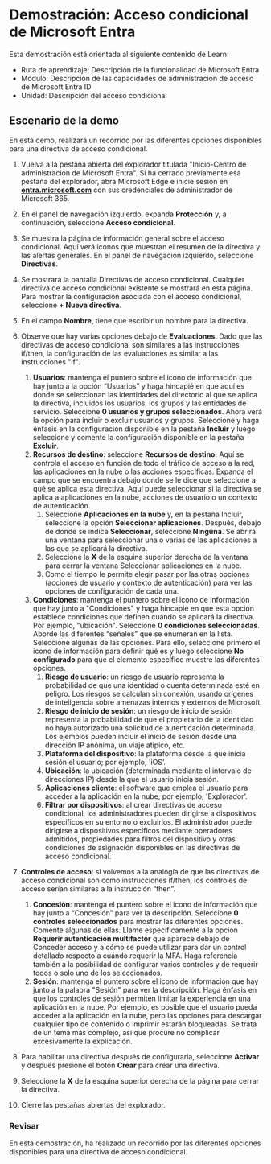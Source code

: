<!---
---
Demostración: Título: Ruta de aprendizaje/Módulo/Unidad "Acceso condicional de Azure AD": "Ruta de aprendizaje: Descripción de las funcionalidades de Microsoft Entra; Módulo 3: Descripción de las funcionalidades de administración de acceso de Microsoft Entra ID; Unidad 2: Descripción del acceso condicional"
---
--->

# Demostración: Acceso condicional de Microsoft Entra

Esta demostración está orientada al siguiente contenido de Learn:

- Ruta de aprendizaje: Descripción de la funcionalidad de Microsoft Entra
- Módulo: Descripción de las capacidades de administración de acceso de Microsoft Entra ID
- Unidad: Descripción del acceso condicional

## Escenario de la demo

En esta demo, realizará un recorrido por las diferentes opciones disponibles para una directiva de acceso condicional.

1. Vuelva a la pestaña abierta del explorador titulada "Inicio-Centro de administración de Microsoft Entra".  Si ha cerrado previamente esa pestaña del explorador, abra Microsoft Edge e inicie sesión en **[entra.microsoft.com](https://entra.microsoft.com)** con sus credenciales de administrador de Microsoft 365.

1. En el panel de navegación izquierdo, expanda **Protección** y, a continuación, seleccione **Acceso condicional**.

1. Se muestra la página de información general sobre el acceso condicional.  Aquí verá iconos que muestran el resumen de la directiva y las alertas generales.  En el panel de navegación izquierdo, seleccione **Directivas**.

1. Se mostrará la pantalla Directivas de acceso condicional. Cualquier directiva de acceso condicional existente se mostrará en esta página. Para mostrar la configuración asociada con el acceso condicional, seleccione **+ Nueva directiva**.

1. En el campo **Nombre**, tiene que escribir un nombre para la directiva.

1. Observe que hay varias opciones debajo de **Evaluaciones**.  Dado que las directivas de acceso condicional son similares a las instrucciones if/then, la configuración de las evaluaciones es similar a las instrucciones "if".
    1. **Usuarios**: mantenga el puntero sobre el icono de información que hay junto a la opción “Usuarios” y haga hincapié en que aquí es donde se seleccionan las identidades del directorio al que se aplica la directiva, incluidos los usuarios, los grupos y las entidades de servicio. Seleccione **0 usuarios y grupos seleccionados**.  Ahora verá la opción para incluir o excluir usuarios y grupos. Seleccione y haga énfasis en la configuración disponible en la pestaña **Incluir** y luego seleccione y comente la configuración disponible en la pestaña **Excluir**.
    1. **Recursos de destino**: seleccione **Recursos de destino**.  Aquí se controla el acceso en función de todo el tráfico de acceso a la red, las aplicaciones en la nube o las acciones específicas.  Expanda el campo que se encuentra debajo donde se le dice que seleccione a qué se aplica esta directiva.  Aquí puede seleccionar si la directiva se aplica a aplicaciones en la nube, acciones de usuario o un contexto de autenticación.  
        1. Seleccione **Aplicaciones en la nube** y, en la pestaña Incluir, seleccione la opción **Seleccionar aplicaciones**. Después, debajo de donde se indica **Seleccionar**, seleccione **Ninguna**. Se abrirá una ventana para seleccionar una o varias de las aplicaciones a las que se aplicará la directiva.
        1. Seleccione la **X** de la esquina superior derecha de la ventana para cerrar la ventana Seleccionar aplicaciones en la nube.
        1. Como el tiempo le permite elegir pasar por las otras opciones (acciones de usuario y contexto de autenticación) para ver las opciones de configuración de cada una.
    1. **Condiciones**: mantenga el puntero sobre el icono de información que hay junto a "Condiciones" y haga hincapié en que esta opción establece condiciones que definen cuándo se aplicará la directiva. Por ejemplo, "ubicación". Seleccione **0 condiciones seleccionadas**. Aborde las diferentes “señales” que se enumeran en la lista.   Seleccione algunas de las opciones. Para ello, seleccione primero el icono de información para definir qué es y luego seleccione **No configurado** para que el elemento específico muestre las diferentes opciones.
        1. **Riesgo de usuario**: un riesgo de usuario representa la probabilidad de que una identidad o cuenta determinada esté en peligro. Los riesgos se calculan sin conexión, usando orígenes de inteligencia sobre amenazas internos y externos de Microsoft.
        1. **Riesgo de inicio de sesión**: un riesgo de inicio de sesión representa la probabilidad de que el propietario de la identidad no haya autorizado una solicitud de autenticación determinada. Los ejemplos pueden incluir el inicio de sesión desde una dirección IP anónima, un viaje atípico, etc.
        1. **Plataforma del dispositivo**: la plataforma desde la que inicia sesión el usuario; por ejemplo, 'iOS’.
        1. **Ubicación**: la ubicación (determinada mediante el intervalo de direcciones IP) desde la que el usuario inicia sesión.
        1. **Aplicaciones cliente**: el software que emplea el usuario para acceder a la aplicación en la nube; por ejemplo, 'Explorador’.
        1. **Filtrar por dispositivos**: al crear directivas de acceso condicional, los administradores pueden dirigirse a dispositivos específicos en su entorno o excluirlos. El administrador puede dirigirse a dispositivos específicos mediante operadores admitidos, propiedades para filtros del dispositivo y otras condiciones de asignación disponibles en las directivas de acceso condicional.

1. **Controles de acceso**: si volvemos a la analogía de que las directivas de acceso condicional son como instrucciones if/then, los controles de acceso serían similares a la instrucción “then”.
    1. **Concesión**: mantenga el puntero sobre el icono de información que hay junto a “Concesión” para ver la descripción.  Seleccione **0 controles seleccionados** para mostrar las diferentes opciones.  Comente algunas de ellas.  Llame específicamente a la opción **Requerir autenticación multifactor** que aparece debajo de Conceder acceso y a cómo se puede utilizar para dar un control detallado respecto a cuándo requerir la MFA.   Haga referencia también a la posibilidad de configurar varios controles y de requerir todos o solo uno de los seleccionados.
    1. **Sesión**: mantenga el puntero sobre el icono de información que hay junto a la palabra "Sesión" para ver la descripción.  Haga énfasis en que los controles de sesión permiten limitar la experiencia en una aplicación en la nube.  Por ejemplo, es posible que el usuario pueda acceder a la aplicación en la nube, pero las opciones para descargar cualquier tipo de contenido o imprimir estarán bloqueadas.  Se trata de un tema más complejo, así que procure no complicar excesivamente la explicación.

1. Para habilitar una directiva después de configurarla, seleccione **Activar** y después presione el botón **Crear** para crear una directiva.

1. Seleccione la **X** de la esquina superior derecha de la página para cerrar la directiva.

1. Cierre las pestañas abiertas del explorador.

### Revisar

En esta demostración, ha realizado un recorrido por las diferentes opciones disponibles para una directiva de acceso condicional.
